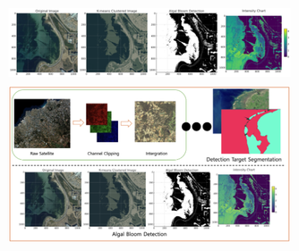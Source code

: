 ![initial](https://github.com/HYUNAHKO/GreenWave/blob/main/Algal%20Bloom.png?raw=true/.png)


![initial](https://github.com/HYUNAHKO/GreenWave/blob/main/%E1%84%89%E1%85%B3%E1%84%8F%E1%85%B3%E1%84%85%E1%85%B5%E1%86%AB%E1%84%89%E1%85%A3%E1%86%BA%202024-08-09%20%E1%84%8B%E1%85%A9%E1%84%92%E1%85%AE%202.42.46.png?raw=true/.png)

